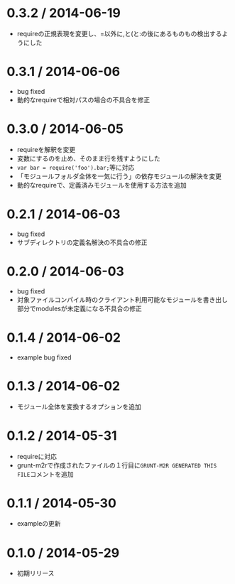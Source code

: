 0.3.2 / 2014-06-19
===================

 * requireの正規表現を変更し、=以外に,と(と:の後にあるものもの検出するようにした

0.3.1 / 2014-06-06
===================

 * bug fixed
 * 動的なrequireで相対パスの場合の不具合を修正

0.3.0 / 2014-06-05
===================

 * requireを解釈を変更
 * 変数にするのを止め、そのまま行を残すようにした
 * `var bar = require('foo').bar;`等に対応
 * 「モジュールフォルダ全体を一気に行う」の依存モジュールの解決を変更
 * 動的なrequireで、定義済みモジュールを使用する方法を追加

0.2.1 / 2014-06-03
===================

 * bug fixed
 * サブディレクトリの定義名解決の不具合の修正

0.2.0 / 2014-06-03
===================

 * bug fixed
 * 対象ファイルコンパイル時のクライアント利用可能なモジュールを書き出し部分でmodulesが未定義になる不具合の修正

0.1.4 / 2014-06-02
===================

 * example bug fixed

0.1.3 / 2014-06-02
===================

 * モジュール全体を変換するオプションを追加

0.1.2 / 2014-05-31
===================

 * requireに対応
 * grunt-m2rで作成されたファイルの１行目に`GRUNT-M2R GENERATED THIS FILE`コメントを追加

0.1.1 / 2014-05-30
===================

 * exampleの更新

0.1.0 / 2014-05-29
===================

 * 初期リリース
